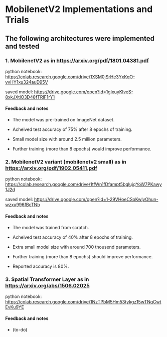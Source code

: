 
# MobilenetV2 Implementations and Trials

## The following architectures were implemented and tested

### **1. MobilenetV2 as in** <https://arxiv.org/pdf/1801.04381.pdf>

python notebook: <https://colab.research.google.com/drive/1XSM0jSrHe3YxKqO-vvHY1xu324auD95V>

saved model: <https://drive.google.com/open?id=1gIxuyKIveS-8xkJXtlO3D48fTRlF1rY1>

#### Feedback and notes

* The model was pre-trained on ImageNet dataset.

* Acheived test accuracy of 75% after 8 epochs of training.

* Small model size with around 2.5 million parameters.

* Further training (more than 8 epochs) would improve performance.

### **2. MobilenetV2 variant (mobilenetv2 small) as in** <https://arxiv.org/pdf/1902.05411.pdf>

python notebook: <https://colab.research.google.com/drive/1tfWn1fDfampt5bglujqYoW7PKawy1J2d>

saved model: <https://drive.google.com/open?id=1-29VHoeCSoKwlyOhun-wzxu996fBcTNb>

#### Feedback and notes

* The model was trained from scratch.

* Acheived test accuracy of 40% after 8 epochs of training.

* Extra small model size with around 700 thousend parameters.

* Further training (more than 8 epochs) should improve performance.

* Reported accuracy is 80%.

### 3. **Spatial Transformer Layer as in** <https://arxiv.org/abs/1506.02025>

python notebook: <https://colab.research.google.com/drive/1NzTPbM5Hm53tykgz15wTNqCwtEvKu9YE>

#### Feedback and notes

* (to-do)
